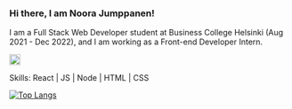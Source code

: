 ### Hi there, I am Noora Jumppanen!


I am a Full Stack Web Developer student at Business College Helsinki (Aug 2021 - Dec 2022), and I am working as a Front-end Developer Intern.

[<img src='https://cdn.jsdelivr.net/npm/simple-icons@3.0.1/icons/linkedin.svg' alt='linkedin' height='20'>](https://www.linkedin.com/in/noora-jumppanen/)  

Skills: React | JS | Node | HTML | CSS

[![Top Langs](https://github-readme-stats.vercel.app/api/top-langs/?username=NooraJumppanen&layout=compact)](https://github.com/anuraghazra/github-readme-stats)
